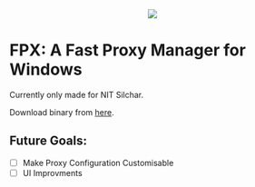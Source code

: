 
<div align="center" margin="0">
  <img src="https://github.com/JDeepD/fpx/assets/64089730/183d8baf-699a-4aa7-9d50-9374f90ccfa1"  />
</div>


# FPX: A Fast Proxy Manager for Windows

Currently only made for NIT Silchar.

Download binary from [here](https://github.com/JDeepD/fpx/releases).

## Future Goals:

- [ ] Make Proxy Configuration Customisable
- [ ] UI Improvments
